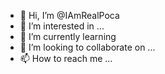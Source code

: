 - 👋 Hi, I’m @IAmRealPoca
- 👀 I’m interested in ...
- 🌱 I’m currently learning 
- 💞️ I’m looking to collaborate on ...
- 📫 How to reach me ...

<!---
IAmRealPoca/IAmRealPoca is a ✨ special ✨ repository because its `README.md` (this file) appears on your GitHub profile.
You can click the Preview link to take a look at your changes.
--->
